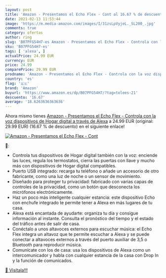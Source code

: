 ```yaml
---
layout: post
title: 'Amazon - Presentamos el Echo Flex - Cont al 16.67 % de descuento'
date: 2021-02-13 11:53:44
image: 'https://m.media-amazon.com/images/I/31zsLpVyjeL._SL200_.jpg'
comments: true
category: ofertas
author: ring
slug: 'B07PFG54H7-es Amazon - Presentamos el Echo Flex - Controla con la voz...'
sku: 'B07PFG54H7-es'
tags: [ 'alexa', ]
actualPrice: 24.99 EUR
currency: EUR
price: 24.99
comparePrice: 29.99 EUR
prodname: 'Amazon - Presentamos el Echo Flex - Controla con la voz dispositivos de Hogar digital a través de Alexa'
country: 'es'
flag: '🇪🇸'
brand: 'Amazon'
buyurl: 'https://www.amazon.es/dp/B07PFG54H7/?tag=tolees-21'
descuento: '16.67'
average: '18.6263636363636'
---
```


Ahora mismo tienes [Amazon - Presentamos el Echo Flex - Controla con la voz dispositivos de Hogar digital a través de Alexa](https://www.amazon.es/dp/B07PFG54H7/?tag=tolees-21) a 24.99 EUR (original: 29.99 EUR) (16.67 %  de descuento) en el siguiente enlace!

[![Amazon - Presentamos el Echo Flex - Cont](https://m.media-amazon.com/images/I/31zsLpVyjeL._SL200_.jpg)](https://www.amazon.es/dp/B07PFG54H7/?tag=tolees-21)

🔎:

- Controla tus dispositivos de Hogar digital también con la voz: enciende las luces, regula los termostatos, cierra las puertas con llave y mucho más con dispositivos de Hogar digital compatibles.
- Puerto USB integrado: recarga tu teléfono o añade un accesorio de otro fabricante, como una luz de noche o un sensor de movimiento.
- Diseñado para proteger tu privacidad: fabricado con varias capas de controles de la privacidad, como un botón que desconecta los micrófonos electrónicamente.
- Haz un poco más inteligente cualquier estancia: este dispositivo Echo con enchufe integrado te permite tener a Alexa en más lugares de tu casa.
- Alexa está encantada de ayudarte: organiza tu día y consigue información al instante. Consulta el pronóstico del tiempo y el estado del tráfico antes de salir de casa.
- Conéctalo a unos altavoces externos para escuchar música: el Echo Flex integra un altavoz que te permite escuchar a Alexa y se puede conectar a altavoces externos a través del puerto auxiliar de 3,5 o Bluetooth para reproducir música.
- Comunícate con los de casa: usa los dispositivos de Alexa como un intercomunicador y habla con cualquier estancia de la casa con Drop In y la función de comunicados.

[🛒 Visítala!!!](https://www.amazon.es/dp/B07PFG54H7/?tag=tolees-21)
